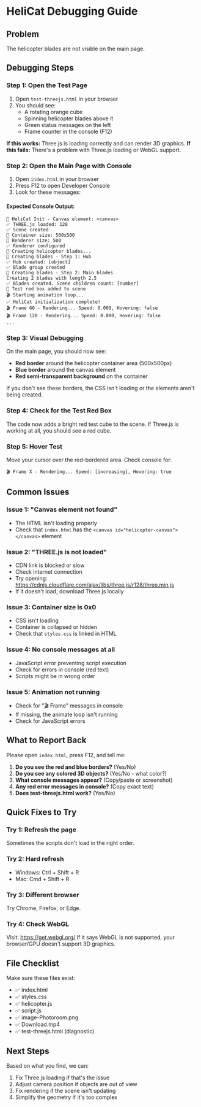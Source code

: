 # HeliCat Debugging Guide

## Problem
The helicopter blades are not visible on the main page.

## Debugging Steps

### Step 1: Open the Test Page
1. Open `test-threejs.html` in your browser
2. You should see:
   - A rotating orange cube
   - Spinning helicopter blades above it
   - Green status messages on the left
   - Frame counter in the console (F12)

**If this works:** Three.js is loading correctly and can render 3D graphics.
**If this fails:** There's a problem with Three.js loading or WebGL support.

### Step 2: Open the Main Page with Console
1. Open `index.html` in your browser
2. Press F12 to open Developer Console
3. Look for these messages:

#### Expected Console Output:
```
🚁 HeliCat Init - Canvas element: <canvas>
✅ THREE.js loaded: 128
✅ Scene created
📐 Container size: 500x500
📐 Renderer size: 500
✅ Renderer configured
🔧 Creating helicopter blades...
🔧 Creating blades - Step 1: Hub
✅ Hub created: [object]
✅ Blade group created
🔧 Creating blades - Step 2: Main blades
Creating 2 blades with length 2.5
✅ Blades created. Scene children count: [number]
🔴 Test red box added to scene
🎬 Starting animation loop...
✅ HeliCat initialization complete!
🎬 Frame 60 - Rendering... Speed: 0.000, Hovering: false
🎬 Frame 120 - Rendering... Speed: 0.000, Hovering: false
...
```

### Step 3: Visual Debugging
On the main page, you should now see:
- **Red border** around the helicopter container area (500x500px)
- **Blue border** around the canvas element
- **Red semi-transparent background** on the container

If you don't see these borders, the CSS isn't loading or the elements aren't being created.

### Step 4: Check for the Test Red Box
The code now adds a bright red test cube to the scene. If Three.js is working at all, you should see a red cube.

### Step 5: Hover Test
Move your cursor over the red-bordered area. Check console for:
```
🎬 Frame X - Rendering... Speed: [increasing], Hovering: true
```

## Common Issues

### Issue 1: "Canvas element not found"
- The HTML isn't loading properly
- Check that `index.html` has the `<canvas id="helicopter-canvas"></canvas>` element

### Issue 2: "THREE.js is not loaded"
- CDN link is blocked or slow
- Check internet connection
- Try opening: https://cdnjs.cloudflare.com/ajax/libs/three.js/r128/three.min.js
- If it doesn't load, download Three.js locally

### Issue 3: Container size is 0x0
- CSS isn't loading
- Container is collapsed or hidden
- Check that `styles.css` is linked in HTML

### Issue 4: No console messages at all
- JavaScript error preventing script execution
- Check for errors in console (red text)
- Scripts might be in wrong order

### Issue 5: Animation not running
- Check for "🎬 Frame" messages in console
- If missing, the animate loop isn't running
- Check for JavaScript errors

## What to Report Back
Please open `index.html`, press F12, and tell me:

1. **Do you see the red and blue borders?** (Yes/No)
2. **Do you see any colored 3D objects?** (Yes/No - what color?)
3. **What console messages appear?** (Copy/paste or screenshot)
4. **Any red error messages in console?** (Copy exact text)
5. **Does test-threejs.html work?** (Yes/No)

## Quick Fixes to Try

### Try 1: Refresh the page
Sometimes the scripts don't load in the right order.

### Try 2: Hard refresh
- Windows: Ctrl + Shift + R
- Mac: Cmd + Shift + R

### Try 3: Different browser
Try Chrome, Firefox, or Edge.

### Try 4: Check WebGL
Visit: https://get.webgl.org/
If it says WebGL is not supported, your browser/GPU doesn't support 3D graphics.

## File Checklist
Make sure these files exist:
- ✅ index.html
- ✅ styles.css
- ✅ helicopter.js
- ✅ script.js
- ✅ image-Photoroom.png
- ✅ Download.mp4
- ✅ test-threejs.html (diagnostic)

## Next Steps
Based on what you find, we can:
1. Fix Three.js loading if that's the issue
2. Adjust camera position if objects are out of view
3. Fix rendering if the scene isn't updating
4. Simplify the geometry if it's too complex
